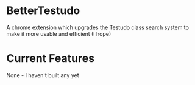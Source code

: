 # BetterTestudo
A chrome extension which upgrades the Testudo class search system to make it more usable and efficient (I hope)

# Current Features
None - I haven't built any yet

